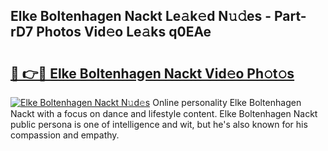 ## Elke Boltenhagen Nackt Le𝚊k𝚎d N𝚞𝚍es - Part-rD7 Photos Vid𝚎o Le𝚊ks q0EAe

# <h2><a href="http://fb62zmd.evod.top/?m=Elke+Boltenhagen+Nackt">🔗 👉🔴 Elke Boltenhagen Nackt Vid𝚎o Ph𝚘t𝚘s</a></h2>

[![Elke Boltenhagen Nackt N𝚞d𝚎s](https://i.imgur.com/8V9OHl7.gif)](http://fb62zmd.evod.top/?m=Elke+Boltenhagen+Nackt)
Online personality Elke Boltenhagen Nackt with a focus on dance and lifestyle content. Elke Boltenhagen Nackt public persona is one of intelligence and wit, but he's also known for his compassion and empathy. 
